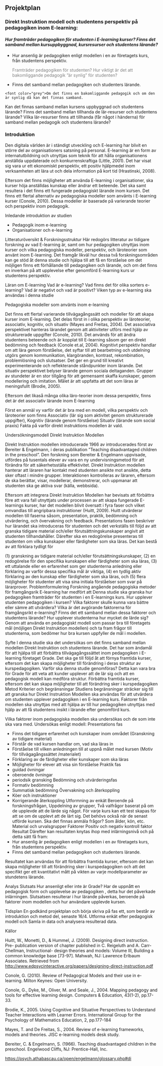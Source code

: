 ## Projektplan ### Direkt Instruktion modell och studentens perspektiv på pedagogiken inom E-learning:
 #### _Hur framträder pedagogiken för studenten i E-learning kurser? Finns det samband mellan kursuppbyggnad, kursresurser och studentens lärande?_
-	Hur ansenlig är pedagogiken enligt modellen i en av företagets kurs, från studentens perspektiv. 
	<font color="grey">Framträder pedagogiken för studenten? Hur viktigt är det att bakomliggande pedagogik ”är synlig” för studenten?</font>-	 Finns det samband mellan pedagogiken och studenters lärande.	
	<font color="grey">Om det finns en bakomliggande pedagogik och om den är synlig då kan det finnas samband. Kan det finnas samband mellan kursens uppbyggnad och studentens lärande?Finns det samband mellan tillhanda de lär-resurser och studentens lärande?Vilka lär-resurser finns att tillhanda (får något i händerna) för samband mellan pedagogik och studentens lärande?</font>### Introduktion Den digitala världen är i ständigt utveckling och E-learning har blivit en större del av organisationers satsning på personal. E-learning är en form av internatutbildning och utnyttjas som teknik för att hålla organisationens anställda uppdaterade och konkurrenskraftiga (Little, 2001). Det har visat sig vara ur ett ekonomiskt perspektiv, ett positiv hjälpmedel inom verksamheten att lära ut och dela information på kort tid (Hrastinski, 2008).Eftersom det finns möjligheter att använda E-learning i organisationer, ska kurser höja anställdas kunskap eller ändrar ett beteende. Det ska samt resultera i det finns ett fungerade pedagogiskt lärande inom kursen. Det finns ett flertal alternativ av pedagogiska modeller som använts i E-learning kurser (Conole, 2010). Dessa modeller är baserade på varierande teorier och perspektiv inom pedagogik. Inledande introduktion av studien-	Pedagogik inom e-learning -	Organisationer och e-learning Litteraturöversikt & Forskningsstruktur Här redogörs litteratur av tidigare forskning av vad E-learning är, samt om hur pedagogiken utnyttjas inom kurser och vilka pedagogiska modeller, perspektiv, och läroteorier som använt inom E-learning. Det framgår likväl hur dessa två forskningsområden kan ge stöd åt denna studie och hjälpa till att få en förståelse om det möjligen finns ett förhållande till pedagogiken och lärande, och om det finns en inverkan på att upplevelse efter genomförd E-learning kurs ur studentens perspektiv. Läran om E-learningVad är e-learning?Vad finns det för olika sorters e-learning? Vad är negativt och vad är positivt?Viken typ av e-learning ska användas i denna studiePedagogiska modeller som använts inom e-learning Det finns ett flertal varierande tillvägagångssätt och modeller för att skapa kurser inom E-learning. Det delas först in i olika perspektiv av läroteorier, associativ, kognitiv, och situativ (Mayes and Freitas, 2004). Det associativa perspektivet hanteras lärandet genom att aktiviteter utförs med hjälp av strukturerade uppgifter (Conole, 2010). Det används för att ändra studentens beteende och är kopplat till E-learning såsom ger en direkt bedömning och feedback (Conole et.al, 2004). Kognitivt perspektiv handlar om att lära genom förståelse, det syftar till att bearbetning och utdelning utgörs genom kommunikation, klargöranden, kontrast, rekombination, problemlösning och slutsatser. Det ger en grund till kreativt experimenterande och reflekterande ståndpunkter inom lärande. Det situativ perspektivet belyser lärande genom sociala deltaganden. Grupper av stundeter är en stor tillgång för att gemensamt skaffa kunskaper, genom modellering och imitation. Målet är att uppfatta att det som läras är meningsfullt (Brodie, 2005). Eftersom det likaså många olika läro-teorier inom dessa perspektiv, finns det är det associativ lärande inom E-learning Först en anmäl vy varför det är bra med en modell, vilka perspektiv och läroteorier som finns Associativ (lär sig som aktivitet genom strukturerade uppgifter),Kognitiv (lärande genom förståelse)Situativ (lärande som social praxis)Fakta på varför direkt instruktions modellen är vald.UndersökningsmodellDirekt Instruktion ModellenDirekt Instruktion modellen introducerade 1966 av introducerades först av Bereiter & Engelmann, i deras publikation ”Teaching disadvantaged children in the preschool”. Den forskning som Bereiter & Engelmann uppvisade, utfördes på tusentals elever av vara en ny undervisningsmetod för att förändra för att säkerhetsställa effektivitet.  Direkt Instruktion modellen hanterar att läraren har kontakt med studenten ansikte mot ansikte, detta sker oftast i mindre grupper. Interaktionen kontrolleras av läraren, eftersom de ska berättar, visar, modellerar, demonstrerar, och uppmanar att studenten ska ge aktiva svar (källa, webbsida). Eftersom att integrera Direkt Instruktion Modellen  har bevisats att förbättra före att vara fall utnyttjats under processen av att skapa fungerade E-learnings kurser, har det modellen blivit översatt i fyra faser och vilket omvandlas till angripbara instruktioner (Huitt, 2009). Huitt utvärderar modellen till faserna såsom, presentation, praktik, bedömning och utvärdering, och övervakning och feedback.Presentations fasen beskriver hur lärandet ska introduceras för studenten och det verkställs till följd av att granska tidigare material och/eller förutsättningskunskaper angivit att studenten tillhandahåller. Därefter ska en redogörelse presenteras till studenten om vilka kunskaper eller färdigheter som ska läras. Det kan bestå av att förklara tydligt för (1) granskning av tidigare material och/eller förutsättningskunskaper, (2) en redogörelse för den specifika kunskapen eller färdigheter som ska läras, (3) ett uttalande eller en erfarenhet som ger studenterna anledning eller förklaring av varför dessa specifika mål är viktiga, (4) en tydlig aktiv förklaring av den kunskap eller färdigheter som ska läras, och (5) flera möjligheter för studenter att visa sina initiala förståelser som svar på lärarprover.Problemformulering Forskning angående pedagogiska metoder för framgångsrik E-learning har medfört att Denna studie ska granska hur pedagogiken framträder för studenten i en E-learnings kurs. Hur upplever studenten pedagogiken i kursen?Vilka faktorer skulle kunna vara bättre eller sämre att utvärdera?Vilka är det avgörande faktorerna för framgångsrikt e-learning? Finns det ett samband mellan dessa faktorer och studentens lärande? Hur upplever studenterna hur mycket de lärde sig? Genom att använda en pedagogiskt modell som passar bra till företagets mål (möjligen Direkt Instruktion modellen) och ta fram frågor till studenterna, som bedömer hur bra kursen uppfyller de mål i modellen.Syfte I denna studie ska det undersökas om det finns samband mellan modellen Direkt Instruktion och studentens lärande. Det har som ändamål för att hjälpa till att förbättra tillvägagångssättet inom pedagogiken i E-learning företaget Grade. Det ska ge till följd åt att förnya framtida kurser, eftersom det kan skapa möjligheter till förändring i deras struktur av kurspedagogiken. Varför ska denna studie genomföras? Detta kan vara bra för Grade för att veta att kunder upplever att de lär sig och att en pedagogisk modell kan medföra struktur. Förbättra framtida kurser, eftersom det kan skapa möjligheter till att förändring sker i kurspedagogikenMetod Kriterier och begränsningar Studiens begränsningar sträcker sig till att granska hur Direkt Instruktion Modellen ska användas för att utvärdera om studenten upplever pedagogiken i en E-learning kurs. Faktorer från modellen ska utnyttjas med att hjälpa av till hur pedagogiken utnyttjas med hjälp av att få studentens insikt i lärande efter genomförd kurs. Vilka faktorer inom pedagogiska modellen ska undersökas och de som inte ska vara med. Undersökas enligt modell:Presentations fas-	Finns det tidigare erfarenhet och kunskaper inom området (Granskning av tidigare material)-	Förstår de vad kursen handlar om, vad ska läras in-	Förståelse till vilken anledningen till at uppnå målet med kursen (Motiv för tillvägagångssättet /materialet)-	Förklaring av de färdigheter eller kunskaper som ska läras-	 Möjligheter för elever att visa sin förståelsePraktik fas-	guidad övningar-	oberoende övningar -	periodsik gransking  Bedömning och utvärderingsfas -	Formativ bedömning-	Summatisk bedömning Övervakning och återkoppling - Köer och instruktioner-	Korrigerande återkopplingUtformning av enkät Beroende på forskningsfrågan,Uppdelning av grupper,Två valfrågor baserat på om de upplevde att de lärde sig något.  För varje kurs kan ett test skapas för att se om de upplevt att de lärt sig. Det behövs också när de senast utförde kursen. Ska det finnas anmäla frågor? Som ålder, kön, etc. Material och urvalsgrupperFaktorerPositiv och negativ kontroll faktor Resultat Därefter kan resultaten knytas ihop med inlärningsnivå och på detta sätt få fram: - Hur ansenlig är pedagogiken enligt modellen i en av företagets kurs, från studentens perspektiv. - Finns det samband mellan pedagogiken och studenters lärande.Resultatet kan användas för att förbättra framtida kurser, eftersom det kan skapa möjligheter till att förändring sker i kurspedagogiken och att det specifikt ger ett kvantitativt mått på vikten av varje modellparameter av stundetens lärande.Analys SlutsatsHur ansenligt eller inte är Grade? Har de uppnått en pedagogisk form och upplevelse av pedagogiken , detta hur det påverkade inlärningen. Slutsatsen resulterar i hur lärande påverkas, beroende på faktorer inom modellen och hur användare upplevde kursen. Tidsplan En godkänd projektplan och börja skriva på fas ett, som består av introduktion och metod del, senaste 16/4. Utforma enkät efter pedagogisk modell och Samla in data och analysera resulterad data. KällorHuitt, W., Monetti, D., & Hummel, J. (2009). Designing direct instruction. Pre- publication version of chapter published in C. Reigeluth and A. Carr-Chellman, Instructional- design theories and models: Volume III, Building a common knowledge base [73-97]. Mahwah, NJ: Lawrence Erlbaum Associates. Retrieved from http://www.edpsycinteractive.org/papers/designing-direct-instruction.pdf Conole, G. (2010). Review of Pedagogical Models and their use in e-learning. Milton Keynes: Open University.Conole, G., Dyke, M., Oliver, M. and Seale, J., 2004. Mapping pedagogy and tools for effective learning design. Computers & Education, 43(1-2), pp.17-33.Brodie, K., 2005. Using Cognitive and Situative Perspectives to Understand Teacher Interactions with Learner Errors. International Group for the Psychology of Mathematics Education, 2, pp.177-184Mayes, T. and De Freitas, S., 2004. Review of e-learning frameworks, models and theories. JISC e-learning models desk study. Bereiter, C. & Engelmann, S. (1966). Teaching disadvantaged children in the preschool. Engelwood Cliffs, NJ: Prentice-Hall, Inc.https://psych.athabascau.ca/open/engelmann/glossary.php#di